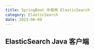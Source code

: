 ```yaml
---
title: SpringBoot 中使用 ElasticSearch
category: ElasticSearch
date: 2023-06-09
---
```


## ElasticSearch Java 客户端



